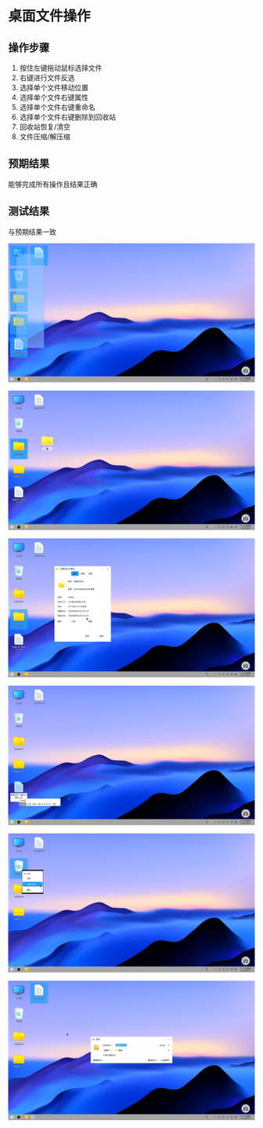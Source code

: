 # 桌面文件操作

## 操作步骤

1. 按住左键拖动鼠标选择文件
2. 右键进行文件反选
3. 选择单个文件移动位置
4. 选择单个文件右键属性
5. 选择单个文件右键重命名
6. 选择单个文件右键删除到回收站
7. 回收站恢复/清空
8. 文件压缩/解压缩

## 预期结果

能够完成所有操作且结果正确

## 测试结果

与预期结果一致

![文件操作-选择](./img/文件操作-选择.jpg)

![文件操作-移动](./img/文件操作-移动.jpg)

![文件操作-属性](./img/文件操作-属性.jpg)

![文件操作-重命名](./img/文件操作-重命名.jpg)

![文件操作-删除](./img/文件操作-删除.jpg)

![文件操作-压缩](./img/文件操作-压缩.jpg)
